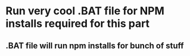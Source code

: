 # Run very cool .BAT file for NPM installs required for this part

## .BAT file will run npm installs for bunch of stuff

